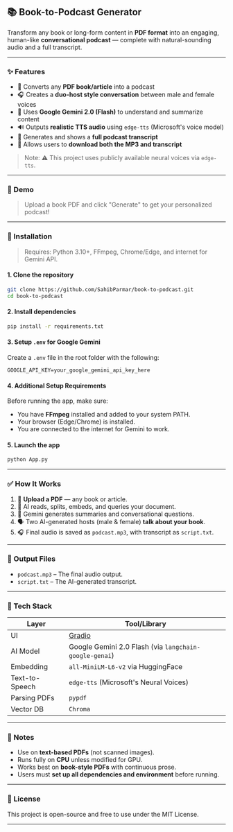 ## 📚 Book-to-Podcast Generator

Transform any book or long-form content in **PDF format** into an engaging, human-like **conversational podcast** — complete with natural-sounding audio and a full transcript.

---

### ✨ Features

* 🔀 Converts any **PDF book/article** into a podcast
* 🎧 Creates a **duo-host style conversation** between male and female voices
* 🧠 Uses **Google Gemini 2.0 (Flash)** to understand and summarize content
* 🔊 Outputs **realistic TTS audio** using `edge-tts` (Microsoft's voice model)
* 📄 Generates and shows a **full podcast transcript**
* 📀 Allows users to **download both the MP3 and transcript**

> Note: ⚠️ This project uses publicly available neural voices via `edge-tts`.

---

### 🚀 Demo

> Upload a book PDF and click "Generate" to get your personalized podcast!

---

### 🔧 Installation

> Requires: Python 3.10+, FFmpeg, Chrome/Edge, and internet for Gemini API.

#### 1. Clone the repository

```bash
git clone https://github.com/SahibParmar/book-to-podcast.git
cd book-to-podcast
```

#### 2. Install dependencies

```bash
pip install -r requirements.txt
```

#### 3. Setup `.env` for Google Gemini

Create a `.env` file in the root folder with the following:

```
GOOGLE_API_KEY=your_google_gemini_api_key_here
```

#### 4. Additional Setup Requirements

Before running the app, make sure:

* You have **FFmpeg** installed and added to your system PATH.
* Your browser (Edge/Chrome) is installed.
* You are connected to the internet for Gemini to work.

#### 5. Launch the app

```bash
python App.py
```

---

### ✅ How It Works

1. 📄 **Upload a PDF** — any book or article.
2. 🤖 AI reads, splits, embeds, and queries your document.
3. 🧠 Gemini generates summaries and conversational questions.
4. 🗣️ Two AI-generated hosts (male & female) **talk about your book**.
5. 🎧 Final audio is saved as `podcast.mp3`, with transcript as `script.txt`.

---

### 📂 Output Files

* `podcast.mp3` – The final audio output.
* `script.txt` – The AI-generated transcript.

---

### 🧪 Tech Stack

| Layer          | Tool/Library                                           |
| -------------- | ------------------------------------------------------ |
| UI             | [Gradio](https://gradio.app)                           |
| AI Model       | Google Gemini 2.0 Flash (via `langchain-google-genai`) |
| Embedding      | `all-MiniLM-L6-v2` via HuggingFace                     |
| Text-to-Speech | `edge-tts` (Microsoft's Neural Voices)                 |
| Parsing PDFs   | `pypdf`                                                |
| Vector DB      | `Chroma`                                               |

---

### 📌 Notes

* Use on **text-based PDFs** (not scanned images).
* Runs fully on **CPU** unless modified for GPU.
* Works best on **book-style PDFs** with continuous prose.
* Users must **set up all dependencies and environment** before running.

---

### 📜 License

This project is open-source and free to use under the MIT License.

---
